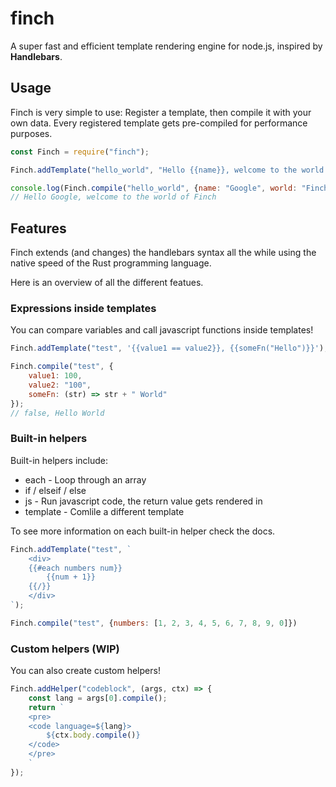 # finch

A super fast and efficient template rendering engine for node.js, inspired by **Handlebars**. 

## Usage

Finch is very simple to use: Register a template, then compile it with your own data. Every registered template gets pre-compiled for performance purposes.

```js
const Finch = require("finch");

Finch.addTemplate("hello_world", "Hello {{name}}, welcome to the world of {{world}}");

console.log(Finch.compile("hello_world", {name: "Google", world: "Finch"})); 
// Hello Google, welcome to the world of Finch
```

## Features

Finch extends (and changes) the handlebars syntax all the while using the native speed of the Rust programming language.

Here is an overview of all the different featues.

### Expressions inside templates

You can compare variables and call javascript functions inside templates!

```js
Finch.addTemplate("test", '{{value1 == value2}}, {{someFn("Hello")}}');

Finch.compile("test", {
    value1: 100,
    value2: "100",
    someFn: (str) => str + " World"
});
// false, Hello World
```

### Built-in helpers

Built-in helpers include:

- each - Loop through an array
- if / elseif / else
- js - Run javascript code, the return value gets rendered in
- template - Comlile a different template

To see more information on each built-in helper check the docs.

```js
Finch.addTemplate("test", `
    <div>
    {{#each numbers num}}
        {{num + 1}}
    {{/}}
    </div>
`);

Finch.compile("test", {numbers: [1, 2, 3, 4, 5, 6, 7, 8, 9, 0]})
```

### Custom helpers (WIP)

You can also create custom helpers!

```js
Finch.addHelper("codeblock", (args, ctx) => {
    const lang = args[0].compile();
    return `
    <pre>
    <code language=${lang}>
        ${ctx.body.compile()}
    </code>
    </pre>
    `
});
```